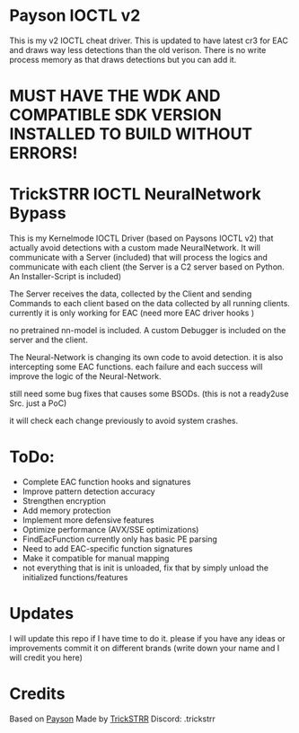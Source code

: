 # Payson IOCTL v2

This is my v2 IOCTL cheat driver. This is updated to have latest cr3 for EAC and draws way less detections than the old verison.
There is no write process memory as that draws detections but you can add it.

# MUST HAVE THE WDK AND COMPATIBLE SDK VERSION INSTALLED TO BUILD WITHOUT ERRORS!

# TrickSTRR IOCTL NeuralNetwork Bypass

This is my Kernelmode IOCTL Driver (based on Paysons IOCTL v2) that actually avoid detections with a custom made NeuralNetwork. 
It will communicate with a Server (included) that will process the logics and communicate with each client (the Server is a C2 server based on Python. An Installer-Script is included)

The Server receives the data, collected by the Client and sending Commands to each client based on the data collected by all running clients. 
currently it is only working for EAC (need more EAC driver hooks )

no pretrained nn-model is included.
A custom Debugger is included on the server and the client.

The Neural-Network is changing its own code to avoid detection. it is also intercepting some EAC functions. 
each failure and each success will improve the logic of the Neural-Network. 

still need some bug fixes that causes some BSODs. (this is not a ready2use Src. just a PoC)

it will check each change previously to avoid system crashes. 


# ToDo:

- Complete EAC function hooks and signatures
- Improve pattern detection accuracy
- Strengthen encryption
- Add memory protection
- Implement more defensive features
- Optimize performance (AVX/SSE optimizations)
- FindEacFunction currently only has basic PE parsing
- Need to add EAC-specific function signatures
- Make it compatible for manual mapping
- not everything that is init is unloaded, fix that by simply unload the initialized functions/features

# Updates

I will update this repo if I have time to do it. please if you have any ideas or improvements commit it on different brands (write down your name and I will credit you here)



# Credits

Based on [Payson](https://github.com/paysonism)
Made by [TrickSTRR](https://github.com/trickstrr)
Discord: .trickstrr
